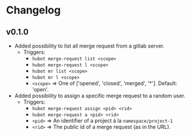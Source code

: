 # Changelog

## v0.1.0

- Added possibility to list all merge request from a gitlab server.
  - Triggers:
    - `hubot merge-request list <scope>`
    - `hubot merge-request l <scope>`
    - `hubot mr list <scope>`
    - `hubot mr l <scope>`
    - `<scope>` => One of ['opened', 'closed', 'merged', '*']. Default: 'open'.
- Added possibility to assign a specific merge request to a random user.
  - Triggers:
    - `hubot merge-request assign <pid> <rid>`
    - `hubot merge-request a <pid> <rid>`
    - `<pid>` => An identifier of a project á la `namespace/project-1`
    - `<rid>` => The public id of a merge request (as in the URL).
